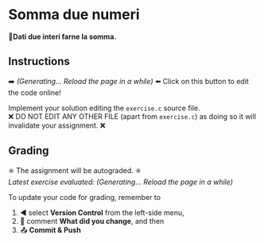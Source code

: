 # Somma due numeri

**📖Dati due interi farne la somma.**

## Instructions

➡️ <!--PLACEHOLDER-->_(Generating... Reload the page in a while)_<!--/PLACEHOLDER--><!--PLACEHOLDER[![Run on Repl.it](https://repl.it/badge/github/${GITHUB_REPOSITORY})](https://repl.it/github/${GITHUB_REPOSITORY})/PLACEHOLDER--> ⬅️ Click on this button to edit the code online!

Implement your solution editing the `exercise.c` source file.  
❌ DO NOT EDIT ANY OTHER FILE (apart from `exercise.c`) as doing so it will invalidate your assignment. ❌

## Grading

✳️ The assignment will be autograded. ✳️  
_Latest exercise evaluated:_ <!--PLACEHOLDER-->_(Generating... Reload the page in a while)_<!--/PLACEHOLDER--><!--PLACEHOLDER![GitHub Classroom Workflow](https://github.com/${GITHUB_REPOSITORY}/workflows/GitHub%20Classroom%20Workflow/badge.svg) _(Evaluation can take up to 5 minutes... Reload the page later)_/PLACEHOLDER-->

To update your code for grading, remember to

1. ◀️ select **Version Control** from the left-side menu,
2. 📝 comment **What did you change**, and then
3. 📤 **Commit & Push**
